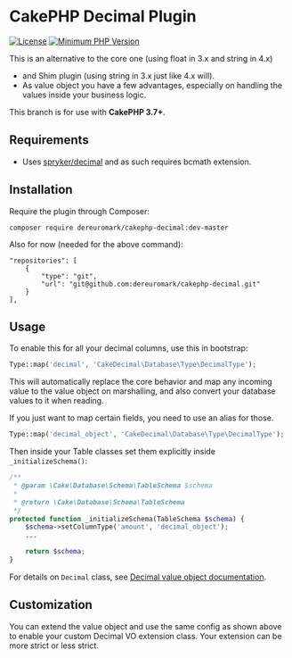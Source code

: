 # CakePHP Decimal Plugin

[![License](https://poser.pugx.org/dereuromark/cakephp-decimal/license)](https://packagist.org/packages/dereuromark/cakephp-decimal)
[![Minimum PHP Version](https://img.shields.io/badge/php-%3E%3D%207.1-8892BF.svg)](https://php.net/)

This is an alternative to the core one (using float in 3.x and string in 4.x)
 * and Shim plugin (using string in 3.x just like 4.x will).
 * As value object you have a few advantages, especially on handling the values inside your business logic.
 
 This branch is for use with **CakePHP 3.7+**.
 
## Requirements 
 
 - Uses [spryker/decimal](https://github.com/spryker/decimal) and as such requires bcmath extension.
 
## Installation
Require the plugin through Composer:
```
composer require dereuromark/cakephp-decimal:dev-master
```

Also for now (needed for the above command):
```
"repositories": [
    {
        "type": "git",
        "url": "git@github.com:dereuromark/cakephp-decimal.git"
    }
],
```

## Usage

To enable this for all your decimal columns, use this in bootstrap:
```php
Type::map('decimal', 'CakeDecimal\Database\Type\DecimalType');
 ```

This will automatically replace the core behavior and map any incoming value to the value object on marshalling, 
and also convert your database values to it when reading.

If you just want to map certain fields, you need to use an alias for those.
```php
Type::map('decimal_object', 'CakeDecimal\Database\Type\DecimalType');
 ```
Then inside your Table classes set them explicitly inside `_initializeSchema()`:
```php
/**
 * @param \Cake\Database\Schema\TableSchema $schema
 *
 * @return \Cake\Database\Schema\TableSchema
 */
protected function _initializeSchema(TableSchema $schema) {
    $schema->setColumnType('amount', 'decimal_object');
    ...

    return $schema;
}
```

For details on `Decimal` class, see [Decimal value object documentation](https://github.com/spryker/decimal/tree/master/docs).

## Customization

You can extend the value object and use the same config as shown above to enable your custom Decimal VO extension class.
Your extension can be more strict or less strict.
